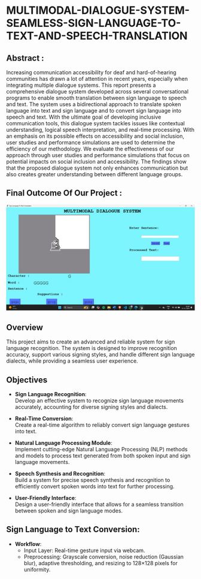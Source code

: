 # MULTIMODAL-DIALOGUE-SYSTEM-SEAMLESS-SIGN-LANGUAGE-TO-TEXT-AND-SPEECH-TRANSLATION

## Abstract : 
Increasing communication accessibility for deaf and hard-of-hearing communities has drawn a lot of attention in recent years, especially when integrating multiple dialogue systems. This report presents a comprehensive dialogue system developed across several conversational programs to enable smooth translation between sign language to speech and   text. The system uses a bidirectional approach to translate spoken language into text and sign language and to convert sign language into speech and text. With the ultimate goal of developing inclusive communication tools, this dialogue system tackles issues like contextual understanding, logical speech interpretation, and real-time processing. With an emphasis on its possible effects on accessibility and social inclusion, user studies and performance simulations are used to determine the efficiency of our methodology. We evaluate the effectiveness of our approach through user studies and performance simulations that focus on potential impacts on social inclusion and accessibility. The findings show that the proposed dialogue system not only enhances communication but also creates greater understanding between different language groups. 

## Final Outcome Of Our Project :

![](https://github.com/Omkarj00/MULTIMODAL-DIALOGUE-SYSTEM-SEAMLESS-SIGN-LANGUAGE-TO-TEXT-AND-SPEECH-TRANSLATION/blob/main/Images/UI.jpg)

## Overview  
This project aims to create an advanced and reliable system for sign language recognition. The system is designed to improve recognition accuracy, support various signing styles, and handle different sign language dialects, while providing a seamless user experience.

## Objectives  
- **Sign Language Recognition**:  
  Develop an effective system to recognize sign language movements accurately, accounting for diverse signing styles and dialects.  

- **Real-Time Conversion**:  
  Create a real-time algorithm to reliably convert sign language gestures into text.  

- **Natural Language Processing Module**:  
  Implement cutting-edge Natural Language Processing (NLP) methods and models to process text generated from both spoken input and sign language movements.  

- **Speech Synthesis and Recognition**:  
  Build a system for precise speech synthesis and recognition to efficiently convert spoken words into text for further processing.  

- **User-Friendly Interface**:  
  Design a user-friendly interface that allows for a seamless transition between spoken and sign language modes.  

## Sign Language to Text Conversion:
- **Workflow**:
  - Input Layer: Real-time gesture input via webcam.
  - Preprocessing: Grayscale conversion, noise reduction (Gaussian blur), adaptive thresholding, and resizing to 128×128 pixels for uniformity.


